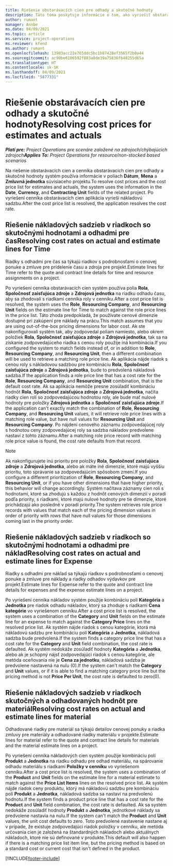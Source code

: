 ```yaml
---
title: Riešenie obstarávacích cien pre odhady a skutočné hodnoty
description: Táto téma poskytuje informácie o tom, ako vyriešiť obstarávacie ceny pre odhady a skutočné hodnoty.
author: rumant
manager: Annbe
ms.date: 04/09/2021
ms.topic: article
ms.service: project-operations
ms.reviewer: kfend
ms.author: rumant
ms.openlocfilehash: 13903acc22e765ddc5bc1b87428ef3565f2b0a44
ms.sourcegitcommit: ac90be6106592f883a0de39a75836fb40255d65a
ms.translationtype: HT
ms.contentlocale: sk-SK
ms.lasthandoff: 04/09/2021
ms.locfileid: "5877331"
---
```

# <a name="resolving-cost-prices-for-estimates-and-actuals"></a><span data-ttu-id="6c3ee-103">Riešenie obstarávacích cien pre odhady a skutočné hodnoty</span><span class="sxs-lookup"><span data-stu-id="6c3ee-103">Resolving cost prices for estimates and actuals</span></span>

<span data-ttu-id="6c3ee-104">_**Platí pre:** Project Operations pre scenáre založené na zdrojoch/chýbajúcich zdrojoch_</span><span class="sxs-lookup"><span data-stu-id="6c3ee-104">_**Applies To:** Project Operations for resource/non-stocked based scenarios_</span></span>

<span data-ttu-id="6c3ee-105">Na riešenie obstarávacích cien a cenníka obstarávacích cien pre odhady a skutočné hodnoty systém používa informácie v poliach **Dátum**, **Mena** a **Zmluvná jednotka** súvisiaceho projektu.</span><span class="sxs-lookup"><span data-stu-id="6c3ee-105">To resolve cost prices and the cost price list for estimates and actuals, the system uses the information in the **Date**, **Currency**, and **Contracting Unit** fields of the related project.</span></span> <span data-ttu-id="6c3ee-106">Po vyriešení cenníka obstarávacích cien aplikácia vyrieši nákladovú sadzbu.</span><span class="sxs-lookup"><span data-stu-id="6c3ee-106">After the cost price list is resolved, the application resolves the cost rate.</span></span>

## <a name="resolving-cost-rates-on-actual-and-estimate-lines-for-time"></a><span data-ttu-id="6c3ee-107">Riešenie nákladových sadzieb v riadkoch so skutočnými hodnotami a odhadmi pre čas</span><span class="sxs-lookup"><span data-stu-id="6c3ee-107">Resolving cost rates on actual and estimate lines for Time</span></span>

<span data-ttu-id="6c3ee-108">Riadky s odhadmi pre čas sa týkajú riadkov s podrobnosťami o cenovej ponuke a zmluve pre pridelenie času a zdroja pre projekt.</span><span class="sxs-lookup"><span data-stu-id="6c3ee-108">Estimate lines for Time refer to the quote and contract line details for time and resource assignments on a project.</span></span>

<span data-ttu-id="6c3ee-109">Po vyriešení cenníka obstarávacích cien systém používa polia **Rola**, **Spoločnosť zaisťujúca zdroje** a **Zdrojová jednotka** na riadku odhadu času, aby sa zhodovali s riadkami cenníka roly v cenníku.</span><span class="sxs-lookup"><span data-stu-id="6c3ee-109">After a cost price list is resolved, the system uses the **Role**, **Resourcing Company**, and **Resourcing Unit** fields on the estimate line for Time to match against the role price lines in the price list.</span></span> <span data-ttu-id="6c3ee-110">Táto zhoda predpokladá, že používate cenové dimenzie dostupné pri zakúpení pre náklady na prácu.</span><span class="sxs-lookup"><span data-stu-id="6c3ee-110">This match assumes that you are using out-of-the-box pricing dimensions for labor cost.</span></span> <span data-ttu-id="6c3ee-111">Ak ste nakonfigurovali systém tak, aby zodpovedal poliam namiesto, alebo okrem položiek **Rola**, **Spoločnosť zaisťujúca zdroje** a **Zdrojová jednotka**, tak sa na získanie zodpovedajúceho riadka s cenou roly použije iná kombinácia.</span><span class="sxs-lookup"><span data-stu-id="6c3ee-111">If you configured the system to match fields instead of, or in addition to **Role**, **Resourcing Company**, and **Resourcing Unit**, then a different combination will be used to retrieve a matching role price line.</span></span> <span data-ttu-id="6c3ee-112">Ak aplikácia nájde riadok s cenou roly s nákladovou sadzbou pre kombináciu **Rola**, **Spoločnosť zaisťujúca zdroje** a **Zdrojová jednotka**, bude to predvolená nákladová sadzba.</span><span class="sxs-lookup"><span data-stu-id="6c3ee-112">If the application finds a role price line that has a cost rate for the **Role**, **Resourcing Company**, and **Resourcing Unit** combination, that is the default cost rate.</span></span> <span data-ttu-id="6c3ee-113">Ak sa aplikácia nemôže presne zosúladiť kombináciu hodnôt **Rola**, **Spoločnosť zaisťujúca zdroje** a **Zdrojová jednotka**, načíta riadky cien rolí so zodpovedajúcou hodnotou roly, ale bude mať nulové hodnoty pre položky **Zdrojová jednotka** a **Spoločnosť zaisťujúca zdroje**.</span><span class="sxs-lookup"><span data-stu-id="6c3ee-113">If the application can't exactly match the combination of **Role**, **Resourcing Company**, and **Resourcing Unit** values, it will retrieve role price lines with a matching role value, but have null values for **Resourcing Unit** and **Resourcing Company**.</span></span> <span data-ttu-id="6c3ee-114">Po nájdení cenového záznamu zodpovedajúcej roly s hodnotou ceny zodpovedajúcej roly sa sadzba nákladov predvolene nastaví z tohto záznamu.</span><span class="sxs-lookup"><span data-stu-id="6c3ee-114">After a matching role price record with matching role price value is found, the cost rate defaults from that record.</span></span> 

> [!NOTE]
> <span data-ttu-id="6c3ee-115">Ak nakonfigurujete inú prioritu pre položky **Rola**, **Spoločnosť zaisťujúca zdroje** a **Zdrojová jednotka**, alebo ak máte iné dimenzie, ktoré majú vyššiu prioritu, toto správanie sa zodpovedajúcim spôsobom zmení.</span><span class="sxs-lookup"><span data-stu-id="6c3ee-115">If you configure a different prioritization of **Role**, **Resourcing Company**, and **Resourcing Unit**, or if you have other dimensions that have higher priority, this behavior will change accordingly.</span></span> <span data-ttu-id="6c3ee-116">Systém načítava záznamy cien rolí s hodnotami, ktoré sa zhodujú s každou z hodnôt cenových dimenzií v poradí podľa priority, s riadkami, ktoré majú nulové hodnoty pre tie dimenzie, ktoré prichádzajú ako posledné v poradí priority.</span><span class="sxs-lookup"><span data-stu-id="6c3ee-116">The system retrieves role price records with values that match each of the pricing dimension values in order of priority with rows that have null values for those dimensions coming last in the priority order.</span></span>

## <a name="resolving-cost-rates-on-actual-and-estimate-lines-for-expense"></a><span data-ttu-id="6c3ee-117">Riešenie nákladových sadzieb v riadkoch so skutočnými hodnotami a odhadmi pre náklad</span><span class="sxs-lookup"><span data-stu-id="6c3ee-117">Resolving cost rates on actual and estimate lines for Expense</span></span>

<span data-ttu-id="6c3ee-118">Riadky s odhadmi pre náklad sa týkajú riadkov s podrobnosťami o cenovej ponuke a zmluve pre náklady a riadky odhadov výdavkov pre projekt.</span><span class="sxs-lookup"><span data-stu-id="6c3ee-118">Estimate lines for Expense refer to the quote and contract line details for expenses and the expense estimate lines on a project.</span></span>

<span data-ttu-id="6c3ee-119">Po vyriešení cenníka nákladov systém použije kombináciu polí **Kategória** a **Jednotka** pre riadok odhadu nákladov, ktorý sa zhoduje s riadkami **Cena kategórie** vo vyriešenom cenníku.</span><span class="sxs-lookup"><span data-stu-id="6c3ee-119">After a cost price list is resolved, the system uses a combination of the **Category** and **Unit** fields on the estimate line for an expense to match against the **Category Price** lines on the resolved price list.</span></span> <span data-ttu-id="6c3ee-120">Ak systém nájde riadok s cenou kategórie, ktorá má nákladovú sadzbu pre kombináciu polí **Kategória** a **Jednotka**, nákladová sadzba bude predvolená.</span><span class="sxs-lookup"><span data-stu-id="6c3ee-120">If the system finds a category price line that has a cost rate for the **Category** and **Unit** field combination, the cost rate is defaulted.</span></span> <span data-ttu-id="6c3ee-121">Ak systém nedokáže zosúladiť hodnoty **Kategória** a **Jednotka**, alebo ak je schopný nájsť zodpovedajúci riadok s cenou kategórie, ale metóda oceňovania nie je **Cena za jednotku**, nákladová sadzba je predvolene nastavená na nulu (0).</span><span class="sxs-lookup"><span data-stu-id="6c3ee-121">If the system can't match the **Category** and **Unit** values, or if it is able to find a matching category price line but the pricing method is not **Price Per Unit**, the cost rate is defaulted to zero(0).</span></span>

## <a name="resolving-cost-rates-on-actual-and-estimate-lines-for-material"></a><span data-ttu-id="6c3ee-122">Riešenie nákladových sadzieb v riadkoch skutočných a odhadovaných hodnôt pre materiál</span><span class="sxs-lookup"><span data-stu-id="6c3ee-122">Resolving cost rates on actual and estimate lines for material</span></span>

<span data-ttu-id="6c3ee-123">Odhadované riadky pre materiál sa týkajú detailov cenovej ponuky a riadka zmluvy pre materiály a odhadované riadky materiálu v projekte.</span><span class="sxs-lookup"><span data-stu-id="6c3ee-123">Estimate lines for material refer to the quote and contract line details for materials and the material estimate lines on a project.</span></span>

<span data-ttu-id="6c3ee-124">Po vyriešení cenníka nákladových cien systém použije kombináciu polí **Produkt** a **Jednotka** na riadku odhadu pre odhad materiálu, na spárovanie odhadu materiálu s riadkami **Položky v cenníku** vo vyriešenom cenníku.</span><span class="sxs-lookup"><span data-stu-id="6c3ee-124">After a cost price list is resolved, the system uses a combination of the **Product** and **Unit** fields on the estimate line for a material estimate to match against the **Price List Items** lines on the resolved price list.</span></span> <span data-ttu-id="6c3ee-125">Ak systém nájde riadok ceny produktu, ktorý má nákladovú sadzbu pre kombináciu polí **Produkt** a **Jednotka**, nákladová sadzba sa nastaví na predvolenú hodnotu.</span><span class="sxs-lookup"><span data-stu-id="6c3ee-125">If the system finds a product price line that has a cost rate for the **Product** and **Unit** field combination, the cost rate is defaulted.</span></span> <span data-ttu-id="6c3ee-126">Ak sa systém nedokáže zosúladiť hodnoty **Produkt** a **Jednotka**, jednotkové náklady sa predvolene nastavia na nulu.</span><span class="sxs-lookup"><span data-stu-id="6c3ee-126">If the system can't match the **Product** and **Unit** values, the unit cost defaults to zero.</span></span> <span data-ttu-id="6c3ee-127">Toto predvolené nastavenie nastane aj v prípade, že existuje zodpovedajúci riadok položky v cenníku, ale metóda určovania cien je založená na štandardných nákladoch alebo aktuálnych nákladoch, ktoré nie sú definované v produkte.</span><span class="sxs-lookup"><span data-stu-id="6c3ee-127">This default will also happen if there is a matching price list item line, but the pricing method is based on a standard cost or current cost that isn't defined in the product.</span></span>

[!INCLUDE[footer-include](../includes/footer-banner.md)]
